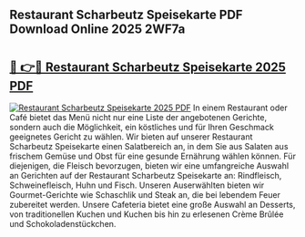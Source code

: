 ## Restaurant Scharbeutz Speisekarte PDF Download Online 2025 2WF7a

# <h2><a href="http://gc892c.nevu.top/?p=Restaurant+Scharbeutz+Speisekarte">🔗 👉🔴 Restaurant Scharbeutz Speisekarte 2025 PDF</a></h2>

[![Restaurant Scharbeutz Speisekarte 2025 PDF](https://i.imgur.com/dBaPXMq.png)](http://gc892c.nevu.top/?p=Restaurant+Scharbeutz+Speisekarte)
In einem Restaurant oder Café bietet das Menü nicht nur eine Liste der angebotenen Gerichte, sondern auch die Möglichkeit, ein köstliches und für Ihren Geschmack geeignetes Gericht zu wählen. Wir bieten auf unserer Restaurant Scharbeutz Speisekarte einen Salatbereich an, in dem Sie aus Salaten aus frischem Gemüse und Obst für eine gesunde Ernährung wählen können. Für diejenigen, die Fleisch bevorzugen, bieten wir eine umfangreiche Auswahl an Gerichten auf der Restaurant Scharbeutz Speisekarte an: Rindfleisch, Schweinefleisch, Huhn und Fisch. Unseren Auserwählten bieten wir Gourmet-Gerichte wie Schaschlik und Steak an, die bei lebendem Feuer zubereitet werden. Unsere Cafeteria bietet eine große Auswahl an Desserts, von traditionellen Kuchen und Kuchen bis hin zu erlesenen Crème Brûlée und Schokoladenstückchen.
